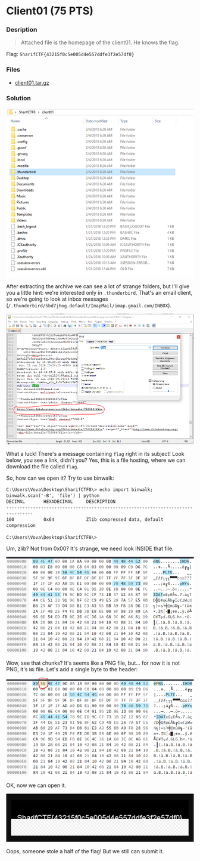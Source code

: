 # Client01 (75 PTS)
### Desription
>Attached file is the homepage of the client01. He knows the flag.

Flag: ```SharifCTF{43215f0c5e005d4e557ddfe3f2e57df0}```

### Files

- [client01.tar.gz](client01.tar.gz)

### Solution

<p><img src='images/folders.png' /></p>

After extracting the archive we can see a lot of strange folders, but I'll give you a little hint: we're interested only in ```.thunderbird```. That's an email client, so we're going to look at inbox messages (```/.thunderbird/5bd7jhog.default/ImapMail/imap.gmail.com/INBOX```).

<p><img src='images/message.png' /></p>

What a luck! There's a message containing ```flag``` right in its subject! Look below, you see a link, didn't you?
Yes, this is a file hosting, where we can download the file called ```flag```.

So, how can we open it? Try to use binwalk:

```
C:\Users\Vova\Desktop\SharifCTF8\> echo import binwalk; binwalk.scan('-B', 'file') | python
DECIMAL       HEXADECIMAL     DESCRIPTION
--------------------------------------------------------------------------------
100           0x64            Zlib compressed data, default compression

C:\Users\Vova\Desktop\SharifCTF8\>
```

Um, zlib? Not from 0x00? It's strange, we need look INSIDE that file.

<p><img src='images/chunks.png' /></p>

Wow, see that chunks? It's seems like a PNG file, but... for now it is not PNG, it's ```NG``` file.
Let's add a single byte to the header:

<p><img src='images/header.png' /></p>

OK, now we can open it.

<p><img src='images/half.png' /></p>

Oops, someone stole a half of the flag! But we still can submit it.
